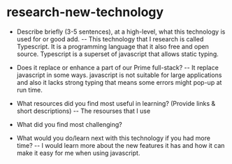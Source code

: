 # research-new-technology

* Describe briefly (3-5 sentences), at a high-level, what this technology is used for or good add.
 -- This technology that I research is called Typescript. It is a programming language that it also free and open source. Typescript is a superset of javascript that allows static typing.

* Does it replace or enhance a part of our Prime full-stack?
-- It replace javascript in some ways. javascript is not suitable for large applications and also it lacks strong typing that means some errors might pop-up at run time.

* What resources did you find most useful in learning? (Provide links & short descriptions)
-- The resourses that I use 

* What did you find most challenging?


* What would you do/learn next with this technology if you had more time?
-- I would learn more about the new features it has and how it can make it easy for me when using javascript.